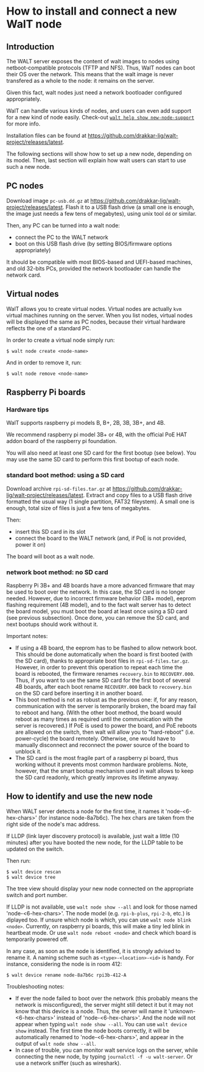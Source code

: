 
# How to install and connect a new WalT node

## Introduction

The WALT server exposes the content of walt images to nodes using netboot-compatible protocols (TFTP and NFS).
Thus, WalT nodes can boot their OS over the network.
This means that the walt image is never transfered as a whole to the node: it remains on the server.

Given this fact, walt nodes just need a network bootloader configured appropriately.

WalT can handle various kinds of nodes, and users can even add support for a new kind of
node easily. Check-out [`walt help show new-node-support`](new-node-support.md) for more info.

Installation files can be found at https://github.com/drakkar-lig/walt-project/releases/latest.

The following sections will show how to set up a new node, depending on its model.
Then, last section will explain how walt users can start to use such a new node.


## PC nodes

Download image `pc-usb.dd.gz` at https://github.com/drakkar-lig/walt-project/releases/latest.
Flash it to a USB flash drive (a small one is enough, the image just needs a few tens of megabytes),
using unix tool `dd` or similar.

Then, any PC can be turned into a walt node:
* connect the PC to the WALT network
* boot on this USB flash drive (by setting BIOS/firmware options appropriately)

It should be compatible with most BIOS-based and UEFI-based machines, and old 32-bits PCs, provided
the network bootloader can handle the network card.


## Virtual nodes

WalT allows you to create virtual nodes. Virtual nodes are actually `kvm` virtual machines running
on the server. When you list nodes, virtual nodes will be displayed the same as PC nodes, because
their virtual hardware reflects the one of a standard PC.

In order to create a virtual node simply run:
```
$ walt node create <node-name>
```

And in order to remove it, run:
```
$ walt node remove <node-name>
```


## Raspberry Pi boards

### Hardware tips

WalT supports raspberry pi models B, B+, 2B, 3B, 3B+, and 4B.

We recommend raspberry pi model 3B+ or 4B, with the official PoE HAT addon board of the raspberry pi foundation.

You will also need at least one SD card for the first bootup (see below). You may use the same SD card to
perform this first bootup of each node.


### standard boot method: using a SD card

Download archive `rpi-sd-files.tar.gz` at https://github.com/drakkar-lig/walt-project/releases/latest.
Extract and copy files to a USB flash drive formatted the usual way (1 single partition, FAT32 fileystem).
A small one is enough, total size of files is just a few tens of megabytes.

Then:
* insert this SD card in its slot
* connect the board to the WALT network (and, if PoE is not provided, power it on)

The board will boot as a walt node.


### network boot method: no SD card

Raspberry Pi 3B+ and 4B boards have a more advanced firmware that may be used to boot over the network.
In this case, the SD card is no longer needed. However, due to incorrect firmware behavior (3B+ model),
eeprom flashing requirement (4B model), and to the fact walt server has to detect the board model, you
must boot the board at least once using a SD card (see previous subsection).
Once done, you can remove the SD card, and next bootups should work without it.

Important notes:
* If using a 4B board, the eeprom has to be flashed to allow network boot. This should be done
  automatically when the board is first booted (with the SD card), thanks to appropriate boot files in
  `rpi-sd-files.tar.gz`. However, in order to prevent this operation to repeat each time the board is
  rebooted, the firmware renames `recovery.bin` to `RECOVERY.000`. Thus, if you want to use the same SD
  card for the first boot of several 4B boards, after each boot rename `RECOVERY.000` back to
  `recovery.bin` on the SD card before inserting it in another board.
* This boot method is not as robust as the previous one: if, for any reason, communication with
  the server is temporarily broken, the board may fail to reboot and hang. (With the other boot method,
  the board would reboot as many times as required until the communication with the server is recovered.)
  If PoE is used to power the board, and PoE reboots are allowed on the switch, then walt will allow you
  to "hard-reboot" (i.e. power-cycle) the board remotely. Otherwise, one would have to manually disconnect
  and reconnect the power source of the board to unblock it.
* The SD card is the most fragile part of a raspberry pi board, thus working without it prevents most
  common hardware problems. Note, however, that the smart bootup mechanism used in walt allows to keep
  the SD card readonly, which greatly improves its lifetime anyway.


## How to identify and use the new node

When WALT server detects a node for the first time, it names it 'node-<6-hex-chars>' (for instance node-8a7b6c).
The hex chars are taken from the right side of the node's mac address.

If LLDP (link layer discovery protocol) is available, just wait a little (10 minutes) after you have booted
the new node, for the LLDP table to be updated on the switch.

Then run:
```
$ walt device rescan
$ walt device tree
```

The tree view should display your new node connected on the appropriate switch and port number.

If LLDP is not available, use `walt node show --all` and look for those named 'node-<6-hex-chars>'.
The node model (e.g. `rpi-b-plus`, `rpi-2-b`, etc.) is diplayed too.
If unsure which node is which, you can use `walt node blink <node>`. Currently, on raspberry pi boards,
this will make a tiny led blink in heartbeat mode. Or use `walt node reboot <node>` and check which
board is temporarily powered off.

In any case, as soon as the node is identified, it is strongly advised to rename it. A naming scheme
such as `<type>-<location>-<id>` is handy. For instance, considering the node is in room 412:
```
$ walt device rename node-8a7b6c rpi3b-412-A
```

Troubleshooting notes:
* If ever the node failed to boot over the network (this probably means the network is misconfigured),
  the server might still detect it but it may not know that this device is a node. Thus, the server
  will name it 'unknown-<6-hex-chars>' instead of 'node-<6-hex-chars>'. And the node will not appear
  when typing `walt node show --all`. You can use `walt device show` instead.
  The first time the node boots correctly, it will be automatically renamed to 'node-<6-hex-chars>',
  and appear in the output of `walt node show --all`.
* In case of trouble, you can monitor walt service logs on the server, while connecting the new node,
  by typing `journalctl -f -u walt-server`. Or use a network sniffer (such as wireshark).

